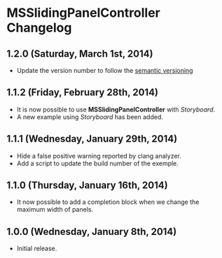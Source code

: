 # MSSlidingPanelController Changelog
## 1.2.0 (Saturday, March 1st, 2014)
- Update the version number to follow the [semantic versioning](http://semver.org)
## 1.1.2 (Friday, February 28th, 2014)
- It is now possible to use **MSSlidingPanelController** with *Storyboard*.
- A new example using *Storyboard* has been added.
## 1.1.1 (Wednesday, January 29th, 2014)
- Hide a false positive warning reported by clang analyzer.
- Add a script to update the build number of the exemple.
## 1.1.0 (Thursday, January 16th, 2014)
- It now possible to add a completion block when we change the maximum width of panels.
## 1.0.0 (Wednesday, January 8th, 2014)
- Initial release.
